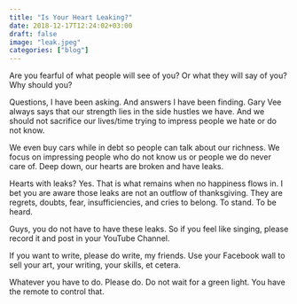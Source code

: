 ```yaml
---
title: "Is Your Heart Leaking?"
date: 2018-12-17T12:24:02+03:00
draft: false
image: "leak.jpeg"
categories: ["blog"]
---
```


Are you fearful of what people will see of you? Or what they will say of you? Why should you?


Questions, I have been asking. And answers I have been finding. Gary Vee always says <!--more--> that our strength lies in the side hustles we have. And we should not sacrifice our lives/time trying to impress people we hate or do not know. 

We even buy cars while in debt so people can talk about our richness. We focus on impressing people who do not know us or people we do never care of. Deep down, our hearts are broken and have leaks.


Hearts with leaks? Yes. That is what remains when no happiness flows in. I bet you are aware those leaks are not an outflow of thanksgiving. They are regrets, doubts, fear, insufficiencies, and cries to belong. To stand. To be heard. 


Guys, you do not have to have these leaks. So if you feel like singing, please record it and post in your YouTube Channel.

If you want to write, please do write, my friends. Use your Facebook wall to sell your art, your writing, your skills, et cetera. 


Whatever you have to do. Please do. Do not wait for a green light. You have the remote to control that.
